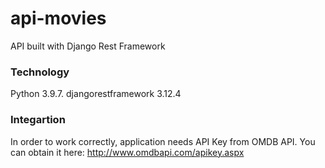 # api-movies
 API built with Django Rest Framework

### Technology
Python 3.9.7. 
djangorestframework 3.12.4

### Integartion 
In order to work correctly, application needs API Key from OMDB API.
You can obtain it here: 
http://www.omdbapi.com/apikey.aspx